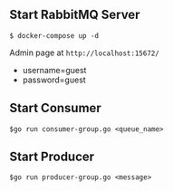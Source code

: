 ## Start RabbitMQ Server

```
$ docker-compose up -d
```

Admin page at `http://localhost:15672/`

- username=guest
- password=guest

## Start Consumer

```
$go run consumer-group.go <queue_name>
```

## Start Producer

```
$go run producer-group.go <message>
```
